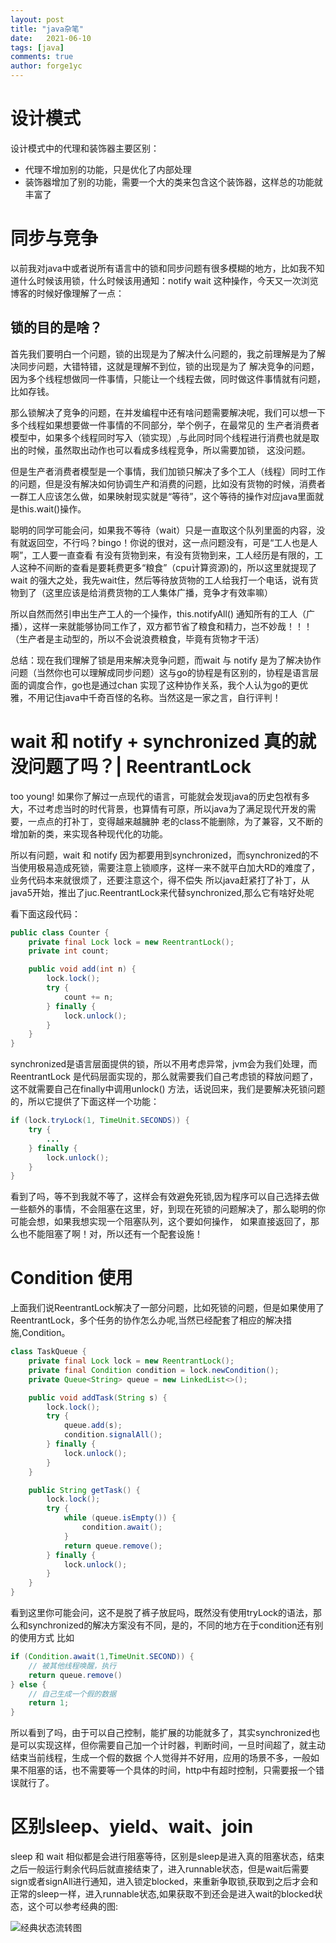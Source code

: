 ```yaml
---
layout: post
title: "java杂笔"
date:   2021-06-10
tags: [java]
comments: true
author: forge1yc 
---
```


# 设计模式
设计模式中的代理和装饰器主要区别：
* 代理不增加别的功能，只是优化了内部处理
* 装饰器增加了别的功能，需要一个大的类来包含这个装饰器，这样总的功能就丰富了


# 同步与竞争
以前我对java中或者说所有语言中的锁和同步问题有很多模糊的地方，比如我不知道什么时候该用锁，什么时候该用通知：notify
wait 这种操作，今天又一次浏览博客的时候好像理解了一点：

## 锁的目的是啥？
首先我们要明白一个问题，锁的出现是为了解决什么问题的，我之前理解是为了解决同步问题，大错特错，这就是理解不到位，锁的出现是为了
解决竞争的问题，因为多个线程想做同一件事情，只能让一个线程去做，同时做这件事情就有问题，比如存钱。

那么锁解决了竞争的问题，在并发编程中还有啥问题需要解决呢，我们可以想一下多个线程如果想要做一件事情的不同部分，举个例子，在最常见的
生产者消费者模型中，如果多个线程同时写入（锁实现）,与此同时同个线程进行消费也就是取出的时候，虽然取出动作也可以看成多线程竞争，所以需要加锁，
这没问题。

但是生产者消费者模型是一个事情，我们加锁只解决了多个工人（线程）同时工作的问题，但是没有解决如何协调生产和消费的问题，比如没有货物的时候，消费者
一群工人应该怎么做，如果映射现实就是“等待”，这个等待的操作对应java里面就是this.wait()操作。

聪明的同学可能会问，如果我不等待（wait）只是一直取这个队列里面的内容，没有就返回空，不行吗？bingo！你说的很对，这一点问题没有，可是“工人也是人啊”，工人要一直查看
有没有货物到来，有没有货物到来，工人经历是有限的，工人这种不间断的查看是要耗费更多“粮食”（cpu计算资源)的，所以这里就提现了wait
的强大之处，我先wait住，然后等待放货物的工人给我打一个电话，说有货物到了（这里应该是给消费货物的工人集体广播，竞争才有效率嘛）

所以自然而然引申出生产工人的一个操作，this.notifyAll()
通知所有的工人（广播），这样一来就能够协同工作了，双方都节省了粮食和精力，岂不妙哉！！！（生产者是主动型的，所以不会说浪费粮食，毕竟有货物才干活）

总结：现在我们理解了锁是用来解决竞争问题，而wait 与  notify
是为了解决协作问题（当然你也可以理解成同步问题）这与go的协程是有区别的，协程是语言层面的调度合作，go也是通过chan
实现了这种协作关系，我个人认为go的更优雅，不用记住java中千奇百怪的名称。当然这是一家之言，自行评判！

# wait 和 notify + synchronized 真的就没问题了吗？| ReentrantLock
too young!
如果你了解过一点现代的语言，可能就会发现java的历史包袱有多大，不过考虑当时的时代背景，也算情有可原，所以java为了满足现代开发的需要，一点点的打补丁，变得越来越臃肿
老的class不能删除，为了兼容，又不断的增加新的类，来实现各种现代化的功能。

所以有问题，wait 和 notify
因为都要用到synchronized，而synchronized的不当使用极易造成死锁，需要注意上锁顺序，这样一来不就平白加大RD的难度了，业务代码本来就很烦了，还要注意这个，得不偿失
所以java赶紧打了补丁，从java5开始，推出了juc.ReentrantLock来代替synchronized,那么它有啥好处呢

看下面这段代码：
```java
public class Counter {
    private final Lock lock = new ReentrantLock();
    private int count;

    public void add(int n) {
        lock.lock();
        try {
            count += n;
        } finally {
            lock.unlock();
        }
    }
}
```
synchronized是语言层面提供的锁，所以不用考虑异常，jvm会为我们处理，而ReentrantLock
是代码层面实现的，那么就需要我们自己考虑锁的释放问题了，这不就需要自己在finally中调用unlock()
方法，话说回来，我们是要解决死锁问题的，所以它提供了下面这样一个功能：
```java
if (lock.tryLock(1, TimeUnit.SECONDS)) {
    try {
        ...
    } finally {
        lock.unlock();
    }
}
```
看到了吗，等不到我就不等了，这样会有效避免死锁,因为程序可以自己选择去做一些额外的事情，不会阻塞在这里，好，到现在死锁的问题解决了，那么聪明的你可能会想，如果我想实现一个阻塞队列，这个要如何操作，
如果直接返回了，那么也不能阻塞了啊！对，所以还有一个配套设施！

# Condition 使用
上面我们说ReentrantLock解决了一部分问题，比如死锁的问题，但是如果使用了ReentrantLock，多个任务的协作怎么办呢,当然已经配套了相应的解决措施,Condition。
```java
class TaskQueue {
    private final Lock lock = new ReentrantLock();
    private final Condition condition = lock.newCondition();
    private Queue<String> queue = new LinkedList<>();

    public void addTask(String s) {
        lock.lock();
        try {
            queue.add(s);
            condition.signalAll();
        } finally {
            lock.unlock();
        }
    }

    public String getTask() {
        lock.lock();
        try {
            while (queue.isEmpty()) {
                condition.await();
            }
            return queue.remove();
        } finally {
            lock.unlock();
        }
    }
}
```
看到这里你可能会问，这不是脱了裤子放屁吗，既然没有使用tryLock的语法，那么和synchronized的解决方案没有不同，是的，不同的地方在于condition还有别的使用方式
比如
```java
if (Condition.await(1,TimeUnit.SECOND)) {
    // 被其他线程唤醒，执行
    return queue.remove()
} else {
    // 自己生成一个假的数据
    return 1;
}
```
所以看到了吗，由于可以自己控制，能扩展的功能就多了，其实synchronized也是可以实现这样，但你需要自己加一个计时器，判断时间，一旦时间超了，就主动结束当前线程，生成一个假的数据
个人觉得并不好用，应用的场景不多，一般如果不阻塞的话，也不需要等一个具体的时间，http中有超时控制，只需要报一个错误就行了。


# 区别sleep、yield、wait、join
sleep 和 wait 相似都是会进行阻塞等待，区别是sleep是进入真的阻塞状态，结束之后一般运行剩余代码后就直接结束了，进入runnable状态，但是wait后需要sign或者signAll进行通知，进入锁定blocked，来重新争取锁,获取到之后才会和
正常的sleep一样，进入runnable状态,如果获取不到还会是进入wait的blocked状态，这个可以参考经典的图:

![经典状态流转图](https://img2018.cnblogs.com/blog/137084/201908/137084-20190813080541362-1019213130.png)

#  